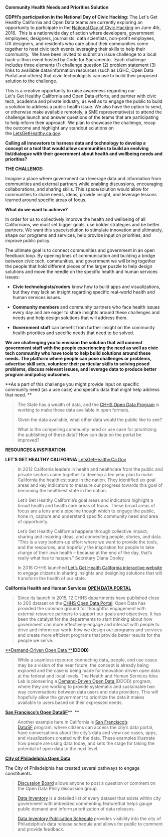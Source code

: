**Community Health Needs and Priorities Solution**

**CDPH’s participation in the National Day of Civic Hacking:** The Let's
Get Healthy California and Open Data teams are currently exploring an
opportunity to participate in the [National Day of Civic
Hacking](https://www.codeforamerica.org/events/national-day-2016) on
June 4th, 2016.  This is a nationwide day of action where developers,
government employees, designers, journalists, data scientists,
non-profit employees, UX designers, and residents who care about their
communities come together to host civic tech events leveraging their
skills to help their community.  We have been invited to submit an issue
challenge to a local hack-a-thon event hosted by Code for Sacramento.
 Each challenge includes three elements (1) challenge question (2)
problem statement (3) links to available data/information resources
(such as LGHC, Open Data Portal and others) that civic technologists can
use to build their proposed solution to the challenge.

This is a creative opportunity to raise awareness regarding our
Let's Get Healthy California and Open Data efforts, and partner with
civic tech, academia and private industry, as well as to engage the
public to build a solution to address a public health issue. We also
have the option to send, or otherwise make available remotely, a SME
representative(s) to attend the challenge launch and answer questions of
the teams that are participating to help inform their approach. We plan
to showcase the challenge, recap the outcome and highlight any standout
solutions on
the [LetsGetHealthy.ca.gov](https://mail.ces.ca.gov/owa/www.LetsGetHealthy.ca.gov). 

**Calling all innovators to harness data and technology to develop a
concept or a tool that would allow communities to build an evolving
list/dialogue with their government about health and wellbeing needs and
priorities?**

**THE CHALLENGE:**

Imagine a place where government can leverage data and information from
communities and external partners while enabling discussions,
encouraging collaborations, and sharing skills. This space/solution
would allow for communities to share needs, ideas, provide insight, and
leverage lessons learned around specific areas of focus.

**What do we want to achieve?**

In order for us to collectively improve the health and wellbeing of all
Californians, we must set bigger goals, use bolder strategies and be
better partners. We want this space/solution to stimulate innovation and
ultimately, shape our programs and services, help provide input on
priorities, and improve public policy.

The ultimate goal is to connect communities and government in an open
feedback loop. By opening lines of communication and building a bridge
between civic tech, communities, and government we will bring together
the people that hold different pieces of the larger puzzle to help
design solutions and move the needle on the specific health and human
services issues:

-   **Civic technologists/coders** know how to build apps and
    visualizations, but they may lack an insight regarding specific
    real-world health and human services issues.

-   **Community members** and community partners who face health issues
    every day and are eager to share insights around these challenges
    and needs and help design solutions that will address them.

-   **Government staff** can benefit from further insight on the
    community health priorities and specific needs that need to
    be solved.

**We are challenging you to envision the solution that will connect
government staff with the people experiencing the need as well as civic
tech community who have tools to help build solutions around these
needs. The platform where people can pose challenges or problems,
advertise skill sets, volunteer their particular skills to solving posed
problems, discuss relevant issues, and leverage data to produce better
program and policy outcomes.**

**As a part of this challenge you might provide input on specific
community need (as a use case) and specific data that might help address
that need. **

> The State has a wealth of data, and the [CHHS Open Data
> Program](https://chhs.data.ca.gov) is working to make these data
> available in open formats.
>
> Given the data available, what other data would the public like to
> see?
>
> What is the compelling community need or use case for prioritizing the
> publishing of these data? How can data on the portal be improved?

**RESOURCES & INSPIRATION:**

**LET’S GET HEALTHY CALIFORNIA**
[LetsGetHealthy.Ca.Gov](https://letsgethealthy.ca.gov/)

> In 2012 California leaders in health and healthcare from the public
> and private sectors came together to develop a ten year plan to make
> California the healthiest state in the nation. They identified six
> goal areas and key indicators to measure our progress towards this
> goal of becoming the healthiest state in the nation.
>
> Let’s Get Healthy California’s goal areas and indicators highlight a
> broad health and health care areas of focus. These broad areas of
> focus are a lens and a pipeline though which to engage the public,
> hone in, capture and understand specific community need and area of
> opportunity.
>
> Let’s Get Healthy California happens through collective impact;
> sharing and inspiring ideas, and connecting people, stories, and data.
> “This is a very bottom-up effort where we want to provide the tools,
> and the resources, and hopefully the inspiration for people to take
> charge of their own health – because at the end of the day, that’s
> really what has to happen.” Secretary Diana Dooley
>
> In 2016 CHHS launched [Let’s Get Health California interactive
> website](http://www.letsgethealthy.ca.gov) to engage citizens in
> sharing insights and designing solutions that will transform the
> health of our state.

**California Health and Human Services** [**OPEN DATA
PORTAL**](file:///C:\Users\TSrzenti\AppData\Local\Microsoft\Windows\Temporary%20Internet%20Files\Content.Outlook\6WR9ZJC3\CHHS%20CA%20state%20Open%20Data%20Portal)

> Since its launch in 2015, 12 CHHS departments have published close to
> 200 dataset on the [CHHS Open Data Portal](https://chhs.data.ca.gov/).
> Open Data has provided the common ground for thoughtful engagement
> with external resource partners to support our goals and objectives.
> It has been the catalyst for the departments to start thinking about
> how government can more effectively engage and interact with people to
> drive and inform our work; how we design our programs and services and
> create more efficient programs that provide better results for the
> people we serve.

[**Demand-Driven Open
Data **](http://www.hhs.gov/idealab/projects-item/demand-driven-open-data/)**(DDOD)**

> While a seamless resource connecting data, people, and use cases may
> be a vision of the near future, the concept is already being explored
> and the case is being made for innovation driven open data at the
> federal and local levels. The Health and Human Services Idea Lab is
> pioneering a [Demand-Driven Open
> Data ](http://www.hhs.gov/idealab/projects-item/demand-driven-open-data/)(DDOD)
> program, where they are working to provide systematic and sustainable
> two way conversations between data users and data providers. This will
> hopefully allow the government to prioritize the data it makes
> available to users based on their expressed needs.

[**San Francisco’s Open DataSF**](http://datasf.org/)**  **

> Another example here in California is [San Francisco’s
> DataSF](http://datasf.org/) program, where citizens can access the
> city’s data portal, have conversations about the city’s data and view
> use cases, apps, and visualizations created with the data. These
> examples illustrate how people are using data today, and sets the
> stage for taking the potential of open data to the next level.

[**City of Philadelphia Open Data**](http://www.phila.gov/data/)

The City of Philadelphia has created several pathways to engage
constituents.

> [Discussion
> Board](http://cityofphiladelphia.github.io/slash-data/discuss/) allows
> anyone to post a question or comment on the Open Data Philly
> discussion group.
>
> [Data
> Inventory](http://cityofphiladelphia.github.io/slash-data/inventory/)
> is a detailed list of every dataset that exists within city government
> with imbedded commenting featurethat helps gauge public demand and
> inform prioritization of data releases.
>
> [Data Inventory Publication
> Schedule](https://trello.com/b/iUUy84lK/deprecated-city-of-philadelphia-open-data-pipeline)
> provides visibility into the city of Philadelphia’s data release
> schedule and allows for public to comment and provide feedback.
